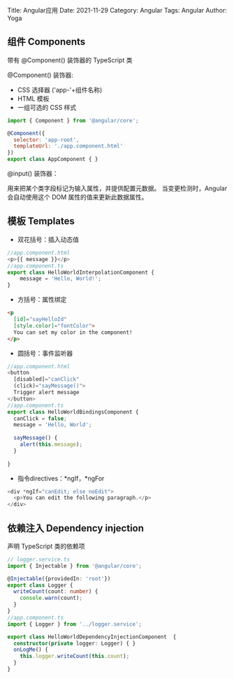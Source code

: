 Title: Angular应用
Date: 2021-11-29
Category: Angular
Tags: Angular
Author: Yoga

## 组件 Components

带有 @Component() 装饰器的 TypeScript 类

@Component() 装饰器:
* CSS 选择器 ('app-'+组件名称)
* HTML 模板
* 一组可选的 CSS 样式

```js
import { Component } from '@angular/core';

@Component({
  selector: 'app-root',
  templateUrl: './app.component.html'
})
export class AppComponent { }
```

@input() 装饰器：

用来把某个类字段标记为输入属性，并提供配置元数据。 当变更检测时，Angular 会自动使用这个 DOM 属性的值来更新此数据属性。

## 模板 Templates

* 双花括号：插入动态值

```ts
//app.component.html
<p>{{ message }}</p>
//app.component.ts
export class HelloWorldInterpolationComponent {
    message = 'Hello, World!';
}
```

* 方括号：属性绑定

```html
<p
  [id]="sayHelloId"
  [style.color]="fontColor">
  You can set my color in the component!
</p>
```

* 圆括号：事件监听器

```ts
//app.component.html
<button
  [disabled]="canClick"
  (click)="sayMessage()">
  Trigger alert message
</button>
//app.component.ts
export class HelloWorldBindingsComponent {
  canClick = false;
  message = 'Hello, World';
 
  sayMessage() {
    alert(this.message);
  }
 
}
```

* 指令directives：*ngIf，*ngFor

```ts
<div *ngIf="canEdit; else noEdit">
  <p>You can edit the following paragraph.</p>
</div>
```

## 依赖注入 Dependency injection

声明 TypeScript 类的依赖项

```ts
// logger.service.ts
import { Injectable } from '@angular/core';

@Injectable({providedIn: 'root'})
export class Logger {
  writeCount(count: number) {
    console.warn(count);
  }
}
//app.component.ts
import { Logger } from '../logger.service';

export class HelloWorldDependencyInjectionComponent  {
  constructor(private logger: Logger) { }
  onLogMe() {
    this.logger.writeCount(this.count);
  }
}

```